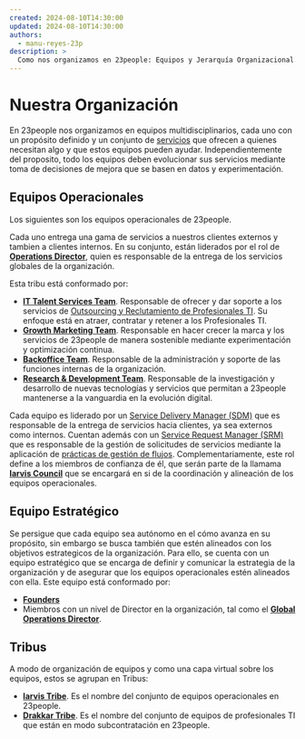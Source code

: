 ```yaml
---
created: 2024-08-10T14:30:00
updated: 2024-08-10T14:30:00
authors:
  - manu-reyes-23p
description: >
  Como nos organizamos en 23people: Equipos y Jerarquía Organizacional.
---
```


# Nuestra Organización

En 23people nos organizamos en equipos multidisciplinarios, cada uno con un propósito definido y un conjunto de [servicios](../notes/servicio.md) que ofrecen a quienes necesitan algo y que estos equipos pueden ayudar. Independientemente del proposito, todo los equipos deben evolucionar sus servicios mediante toma de decisiones de mejora que se basen en datos y experimentación.

## Equipos Operacionales

Los siguientes son los equipos operacionales de 23people.

Cada uno entrega una gama de servicios a nuestros clientes externos y tambien a clientes internos. En su conjunto, están liderados por el rol de [**Operations Director**](roles/operations-director), quien es responsable de la entrega de los servicios globales de la organización.

Esta tribu está conformado por:

- [**IT Talent Services Team**](teams/it-talent-services). Responsable de ofrecer y dar soporte a los servicios de [Outsourcing y Reclutamiento de Profesionales TI](/). Su enfoque está en atraer, contratar y retener a los Profesionales TI.
- [**Growth Marketing Team**](teams/growth-marketing). Responsable en hacer crecer la marca y los servicios de 23people de manera sostenible mediante experimentación y optimización continua.
- [**Backoffice Team**](teams/backoffice). Responsable de la administración y soporte de las funciones internas de la organización.
- [**Research & Development Team**](teams/research-development). Responsable de la investigación y desarrollo de nuevas tecnologías y servicios que permitan a 23people mantenerse a la vanguardia en la evolución digital.

Cada equipo es liderado por un [Service Delivery Manager (SDM)](roles/service-delivery-manager) que es responsable de la entrega de servicios hacia clientes, ya sea externos como internos. Cuentan además con un [Service Request Manager (SRM)](roles/service-request-manager) que es responsable de la gestión de solicitudes de servicios mediante la aplicación de [prácticas de gestión de flujos](../practices/gestionar-trabajo-con-flujos.md). Complementariamente, este rol define a los miembros de confianza de él, que serán parte de la llamama [**Iarvis Council**](teams/iarvis-council) que se encargará en si de la coordinación y alineación de los equipos operacionales.

## Equipo Estratégico

Se persigue que cada equipo sea autónomo en el cómo avanza en su propósito, sin embargo se busca también que estén alineados con los objetivos estrategicos de la organización. Para ello, se cuenta con un equipo estratégico que se encarga de definir y comunicar la estrategia de la organización y de asegurar que los equipos operacionales estén alineados con ella. Este equipo está conformado por:

- [**Founders**](roles/founders)
- Miembros con un nivel de Director en la organización, tal como el [**Global Operations Director**](roles/operations-director).

## Tribus

A modo de organización de equipos y como una capa virtual sobre los equipos, estos se agrupan en Tribus:

- [**Iarvis Tribe**](tribes/iarvis). Es el nombre del conjunto de equipos operacionales en 23people.
- [**Drakkar Tribe**](tribes/drakkar). Es el nombre del conjunto de equipos de profesionales TI que están en modo subcontratación en 23people.
